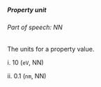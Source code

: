 ##### Property unit

###### Part of speech: NN

The units for a property value.

i. 10 (`eV`, NN)

ii. 0.1 (`nm`, NN)
